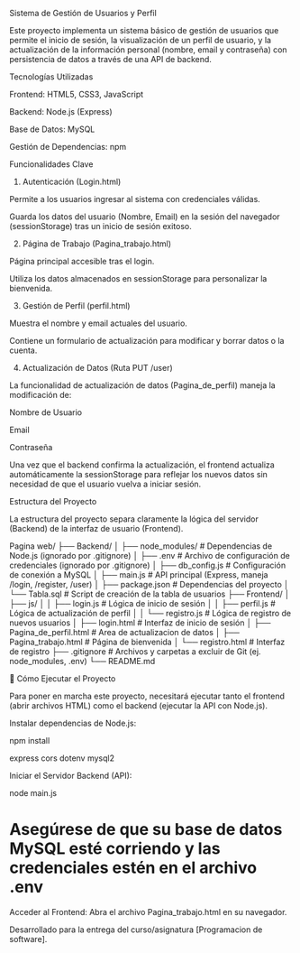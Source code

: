 Sistema de Gestión de Usuarios y Perfil

Este proyecto implementa un sistema básico de gestión de usuarios que permite el inicio de sesión, la visualización de un perfil de usuario, y la actualización de la información personal (nombre, email y contraseña) con persistencia de datos a través de una API de backend.

 Tecnologías Utilizadas

Frontend: HTML5, CSS3, JavaScript

Backend: Node.js (Express)

Base de Datos: MySQL

Gestión de Dependencias: npm

Funcionalidades Clave

1. Autenticación (Login.html)

Permite a los usuarios ingresar al sistema con credenciales válidas.

Guarda los datos del usuario (Nombre, Email) en la sesión del navegador (sessionStorage) tras un inicio de sesión exitoso.

2. Página de Trabajo (Pagina_trabajo.html)

Página principal accesible tras el login.

Utiliza los datos almacenados en sessionStorage para personalizar la bienvenida.

3. Gestión de Perfil (perfil.html)

Muestra el nombre y email actuales del usuario.

Contiene un formulario de actualización para modificar y borrar datos o la cuenta.

4. Actualización de Datos (Ruta PUT /user)

La funcionalidad de actualización de datos (Pagina_de_perfil) maneja la modificación de:

Nombre de Usuario

Email

Contraseña

Una vez que el backend confirma la actualización, el frontend actualiza automáticamente la sessionStorage para reflejar los nuevos datos sin necesidad de que el usuario vuelva a iniciar sesión.

Estructura del Proyecto

La estructura del proyecto separa claramente la lógica del servidor (Backend) de la interfaz de usuario (Frontend).

Pagina web/
├── Backend/
│   ├── node_modules/       # Dependencias de Node.js (ignorado por .gitignore)
│   ├── .env                # Archivo de configuración de credenciales (ignorado por .gitignore)
│   ├── db_config.js        # Configuración de conexión a MySQL
│   ├── main.js             # API principal (Express, maneja /login, /register, /user)
│   ├── package.json        # Dependencias del proyecto
│   └── Tabla.sql           # Script de creación de la tabla de usuarios
├── Frontend/
│   ├── js/
│   │   ├── login.js        # Lógica de inicio de sesión
│   │   ├── perfil.js       # Lógica de actualización de perfil
│   │   └── registro.js     # Lógica de registro de nuevos usuarios
│   ├── login.html          # Interfaz de inicio de sesión
│   ├── Pagina_de_perfil.html # Area de actualizacion de datos
│   ├── Pagina_trabajo.html # Página de bienvenida
│   └── registro.html       # Interfaz de registro
├── .gitignore              # Archivos y carpetas a excluir de Git (ej. node_modules, .env)
└── README.md

🚀 Cómo Ejecutar el Proyecto

Para poner en marcha este proyecto, necesitará ejecutar tanto el frontend (abrir archivos HTML) como el backend (ejecutar la API con Node.js).

Instalar dependencias de Node.js:

npm install

express 
cors
dotenv
mysql2

Iniciar el Servidor Backend (API):

node main.js

# Asegúrese de que su base de datos MySQL esté corriendo y las credenciales estén en el archivo .env


Acceder al Frontend:
Abra el archivo Pagina_trabajo.html en su navegador.

Desarrollado para la entrega del curso/asignatura [Programacion de software].